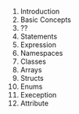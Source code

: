 1. Introduction
2. Basic Concepts
3. ??
4. Statements
5. Expression
6. Namespaces
7. Classes
8. Arrays
9. Structs
10. Enums
11. Exeception
12. Attribute
